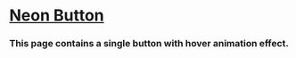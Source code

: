 # [Neon Button](https://leandro-c-reis.github.io/Simple-Apps/card-animations/neonButton)

### This page contains a single button with hover animation effect.
